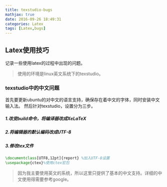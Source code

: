 ```yaml
---
title: texstudio-bugs
mathjax: true
date: 2016-09-26 18:49:31
categories: Latex
tags: [Latex,bugs]
---
```

## Latex使用技巧
记录一些使用latex的过程中出现的问题。
> 使用的环境是linux英文系统下的texstudio。

### texstudio中的中文问题
首先要更新ubuntu的对中文的语言支持，确保存在着中文的字体，同时安装中文输入法。
然后针对texstudio，设置分为三步。
##### 1.改变build命令，将编译器改成XeLaTeX
##### 2.将编辑器的默认编码改成UTF-8
##### 3.修改tex文件

```tex
\documentclass[UTF8,12pt]{report} %加入UTF-8设置
\usepackage{ctex}%使用ctex宏包
```
> 因为我主要使用英文的系统，所以这里只提供了基本的中文支持。详细的中文使用得需要参考google。